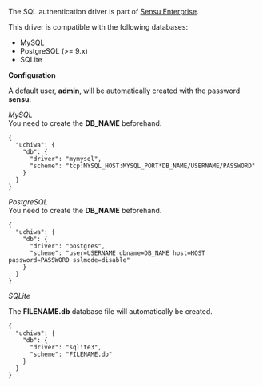 The SQL authentication driver is part of [Sensu Enterprise](http://sensuapp.org/enterprise).

This driver is compatible with the following databases:

* MySQL
* PostgreSQL (>= 9.x)
* SQLite

**Configuration**  

A default user, **admin**, will be automatically created with the password **sensu**.

*MySQL*  
You need to create the **DB_NAME** beforehand.
```
{
  "uchiwa": {
    "db": {
      "driver": "mymysql",
      "scheme": "tcp:MYSQL_HOST:MYSQL_PORT*DB_NAME/USERNAME/PASSWORD"
    }
  }
}
```

*PostgreSQL*  
You need to create the **DB_NAME** beforehand.
```
{
  "uchiwa": {
    "db": {
      "driver": "postgres",
      "scheme": "user=USERNAME dbname=DB_NAME host=HOST password=PASSWORD sslmode=disable"
    }
  }
}
```

*SQLite*  

The **FILENAME.db** database file will automatically be created.
```
{
  "uchiwa": {
    "db": {
      "driver": "sqlite3",
      "scheme": "FILENAME.db"
    }
  }
}
```
